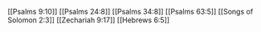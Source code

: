 [[Psalms 9:10]]
[[Psalms 24:8]]
[[Psalms 34:8]]
[[Psalms 63:5]]
[[Songs of Solomon 2:3]]
[[Zechariah 9:17]]
[[Hebrews 6:5]]
